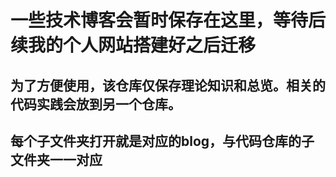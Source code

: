 # 一些技术博客会暂时保存在这里，等待后续我的个人网站搭建好之后迁移

## 为了方便使用，该仓库仅保存理论知识和总览。相关的代码实践会放到另一个仓库。

## 每个子文件夹打开就是对应的blog，与代码仓库的子文件夹一一对应